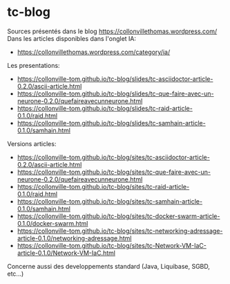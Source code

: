 # tc-blog
Sources présentés dans le blog https://collonvillethomas.wordpress.com/
Dans les articles disponibles dans l'onglet IA:

* https://collonvillethomas.wordpress.com/category/ia/

Les presentations:

* https://collonville-tom.github.io/tc-blog/slides/tc-asciidoctor-article-0.2.0/ascii-article.html
* https://collonville-tom.github.io/tc-blog/slides/tc-que-faire-avec-un-neurone-0.2.0/quefaireavecunneurone.html
* https://collonville-tom.github.io/tc-blog/slides/tc-raid-article-0.1.0/raid.html
* https://collonville-tom.github.io/tc-blog/slides/tc-samhain-article-0.1.0/samhain.html

Versions articles:

* https://collonville-tom.github.io/tc-blog/sites/tc-asciidoctor-article-0.2.0/ascii-article.html
* https://collonville-tom.github.io/tc-blog/sites/tc-que-faire-avec-un-neurone-0.2.0/quefaireavecunneurone.html
* https://collonville-tom.github.io/tc-blog/sites/tc-raid-article-0.1.0/raid.html
* https://collonville-tom.github.io/tc-blog/sites/tc-samhain-article-0.1.0/samhain.html
* https://collonville-tom.github.io/tc-blog/sites/tc-docker-swarm-article-0.1.0/docker-swarm.html
* https://collonville-tom.github.io/tc-blog/sites/tc-networking-adressage-article-0.1.0/networking-adressage.html
* https://collonville-tom.github.io/tc-blog/sites/tc-Network-VM-IaC-article-0.1.0/Network-VM-IaC.html

Concerne aussi des developpements standard (Java, Liquibase, SGBD, etc...)


